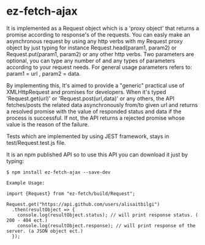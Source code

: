 # ez-fetch-ajax
   
   
   It is implemented as a Request object which is a 'proxy object' that returns a promise 
according to response's of the requests. You can easly make an asynchronous request by using any http verbs with my Request proxy object by just typing for instance Request.head(param1, param2) or Request.put(param1, param2) or any other http verbs.
Two parameters are optional, you can type any number of and any types of parameters according to your request needs. For general usage parameters refers to: param1 = url  ,  param2 = data.
   
 By implementing this, It's aimed to provide a "generic" practical use of XMLHttpRequest and promises for developers. When it's typed  'Request.get(url)' or 'Request.post(url,data)' or any others, the API fetches/posts the related data asynchronously from/to given url and returns a resolved promise with the value of responded status and data if the process is successful. If not, the API returns a rejected promise whose value is the reason of the failure.

   Tests which are implemented by using JEST framework, stays in test/Request.test.js file. 
   
   It is an npm published API so to use this API you can download it just by typing:
   
    $ npm install ez-fetch-ajax --save-dev
    
    Example Usage:
    
    import {Request} from "ez-fetch/build/Request";
    
    Request.get("https://api.github.com/users/alisaitbilgi")
      .then(resultObject => {
        console.log(resultObject.status); // will print response status. ( 200 - 404 ect.)
        console.log(resultObject.response); // will print response of the server. (a JSON object ect.)
      });

